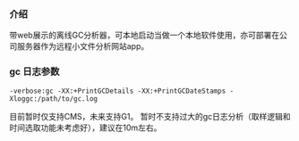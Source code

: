 
### 介绍

带web展示的离线GC分析器，可本地启动当做一个本地软件使用，亦可部署在公司服务器作为远程小文件分析网站app。

### gc 日志参数

~~~ shell
-verbose:gc -XX:+PrintGCDetails -XX:+PrintGCDateStamps -Xloggc:/path/to/gc.log
~~~

目前暂时仅支持CMS，未来支持G1。 暂时不支持过大的gc日志分析（取样逻辑和时间选取功能未考虑好），建议在10m左右。